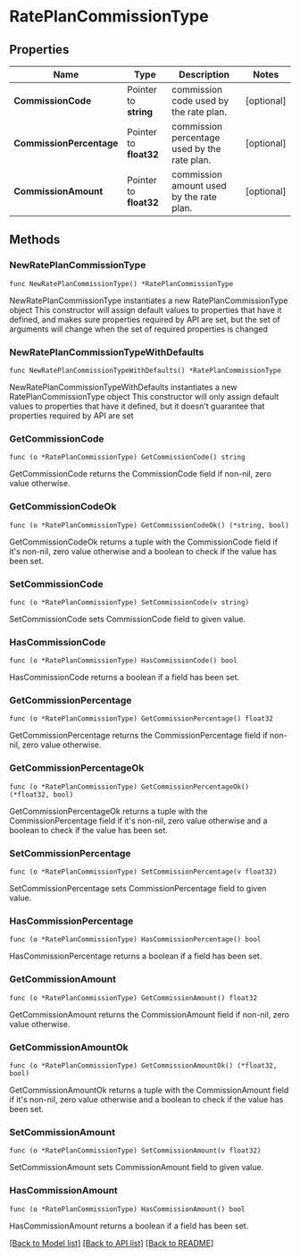 # RatePlanCommissionType

## Properties

Name | Type | Description | Notes
------------ | ------------- | ------------- | -------------
**CommissionCode** | Pointer to **string** | commission code used by the rate plan. | [optional] 
**CommissionPercentage** | Pointer to **float32** | commission percentage used by the rate plan. | [optional] 
**CommissionAmount** | Pointer to **float32** | commission amount used by the rate plan. | [optional] 

## Methods

### NewRatePlanCommissionType

`func NewRatePlanCommissionType() *RatePlanCommissionType`

NewRatePlanCommissionType instantiates a new RatePlanCommissionType object
This constructor will assign default values to properties that have it defined,
and makes sure properties required by API are set, but the set of arguments
will change when the set of required properties is changed

### NewRatePlanCommissionTypeWithDefaults

`func NewRatePlanCommissionTypeWithDefaults() *RatePlanCommissionType`

NewRatePlanCommissionTypeWithDefaults instantiates a new RatePlanCommissionType object
This constructor will only assign default values to properties that have it defined,
but it doesn't guarantee that properties required by API are set

### GetCommissionCode

`func (o *RatePlanCommissionType) GetCommissionCode() string`

GetCommissionCode returns the CommissionCode field if non-nil, zero value otherwise.

### GetCommissionCodeOk

`func (o *RatePlanCommissionType) GetCommissionCodeOk() (*string, bool)`

GetCommissionCodeOk returns a tuple with the CommissionCode field if it's non-nil, zero value otherwise
and a boolean to check if the value has been set.

### SetCommissionCode

`func (o *RatePlanCommissionType) SetCommissionCode(v string)`

SetCommissionCode sets CommissionCode field to given value.

### HasCommissionCode

`func (o *RatePlanCommissionType) HasCommissionCode() bool`

HasCommissionCode returns a boolean if a field has been set.

### GetCommissionPercentage

`func (o *RatePlanCommissionType) GetCommissionPercentage() float32`

GetCommissionPercentage returns the CommissionPercentage field if non-nil, zero value otherwise.

### GetCommissionPercentageOk

`func (o *RatePlanCommissionType) GetCommissionPercentageOk() (*float32, bool)`

GetCommissionPercentageOk returns a tuple with the CommissionPercentage field if it's non-nil, zero value otherwise
and a boolean to check if the value has been set.

### SetCommissionPercentage

`func (o *RatePlanCommissionType) SetCommissionPercentage(v float32)`

SetCommissionPercentage sets CommissionPercentage field to given value.

### HasCommissionPercentage

`func (o *RatePlanCommissionType) HasCommissionPercentage() bool`

HasCommissionPercentage returns a boolean if a field has been set.

### GetCommissionAmount

`func (o *RatePlanCommissionType) GetCommissionAmount() float32`

GetCommissionAmount returns the CommissionAmount field if non-nil, zero value otherwise.

### GetCommissionAmountOk

`func (o *RatePlanCommissionType) GetCommissionAmountOk() (*float32, bool)`

GetCommissionAmountOk returns a tuple with the CommissionAmount field if it's non-nil, zero value otherwise
and a boolean to check if the value has been set.

### SetCommissionAmount

`func (o *RatePlanCommissionType) SetCommissionAmount(v float32)`

SetCommissionAmount sets CommissionAmount field to given value.

### HasCommissionAmount

`func (o *RatePlanCommissionType) HasCommissionAmount() bool`

HasCommissionAmount returns a boolean if a field has been set.


[[Back to Model list]](../README.md#documentation-for-models) [[Back to API list]](../README.md#documentation-for-api-endpoints) [[Back to README]](../README.md)


